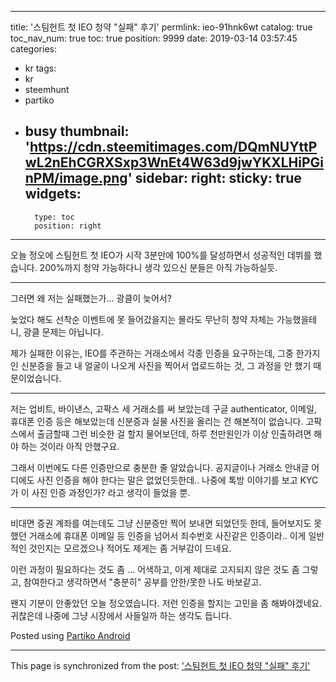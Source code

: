 
---
title: '스팀헌트 첫 IEO 청약 "실패" 후기'
permlink: ieo-91hnk6wt
catalog: true
toc_nav_num: true
toc: true
position: 9999
date: 2019-03-14 03:57:45
categories:
- kr
tags:
- kr
- steemhunt
- partiko
- busy
thumbnail: 'https://cdn.steemitimages.com/DQmNUYttPwL2nEhCGRXSxp3WnEt4W63d9jwYKXLHiPGinPM/image.png'
sidebar:
    right:
        sticky: true
widgets:
    -
        type: toc
        position: right
---


오늘 정오에 스팀헌트 첫 IEO가 시작 3분만에 100%를 달성하면서 성공적인 데뷔를 했습니다. 200%까지 청약 가능하다니 생각 있으신 분들은 아직 가능하실듯.

---

그러면 왜 저는 실패했는가... 광클이 늦어서? 

늦었다 해도 선착순 이벤트에 못 들어갔을지는 몰라도 무난히 청약 자체는 가능했을테니, 광클 문제는 아닙니다.

제가 실패한 이유는, IEO를 주관하는 거래소에서 각종 인증을 요구하는데, 그중 한가지인 신분증을 들고 내 얼굴이 나오게 사진을 찍어서 업로드하는 것, 그 과정을 안 했기 때문이었습니다.

---

저는 업비트, 바이낸스, 고팍스 세 거래소를 써 보았는데 구글 authenticator, 이메일, 휴대폰 인증 등은 해보았는데 신분증과 실물 사진을 올리는 건 해본적이 없습니다. 고팍스에서 출금할때 그런 비슷한 걸 할지 물어보던데, 하루 천만원인가 이상 인출하려면 해야 하는 것이라 아직 안했구요. 

그래서 이번에도 다른 인증만으로 충분한 줄 알았습니다. 공지글이나 거래소 안내글 어디에도 사진 인증을 해야 한다는 말은 없었던듯한데.. 나중에 톡방 이야기를 보고 KYC가 이 사진 인증 과정인가? 라고 생각이 들었을 뿐.

---

비대면 증권 계좌를 여는데도 그냥 신분증만 찍어 보내면 되었던듯 한데, 들어보지도 못했던 거래소에 휴대폰 이메일 등 인증을 넘어서 죄수번호 사진같은 인증이라.. 이게 일반적인 것인지는 모르겠으나 적어도 제게는 좀 거부감이 드네요. 

이런 과정이 필요하다는 것도 좀 ... 어색하고, 이게 제대로 고지되지 않은 것도 좀 그렇고, 참여한다고 생각하면서 "충분히" 공부를 안한/못한 나도 바보같고. 

왠지 기분이 안좋았던 오늘 정오였습니다. 저런 인증을 할지는 고민을 좀 해봐야겠네요. 귀찮은데 나중에 그냥 시장에서 사들일까 하는 생각도 듭니다.



Posted using [Partiko Android](https://partiko.app/referral/glory7)

- - -

This page is synchronized from the post: ['스팀헌트 첫 IEO 청약 "실패" 후기'](https://steemit.com/@glory7/ieo-91hnk6wt)
